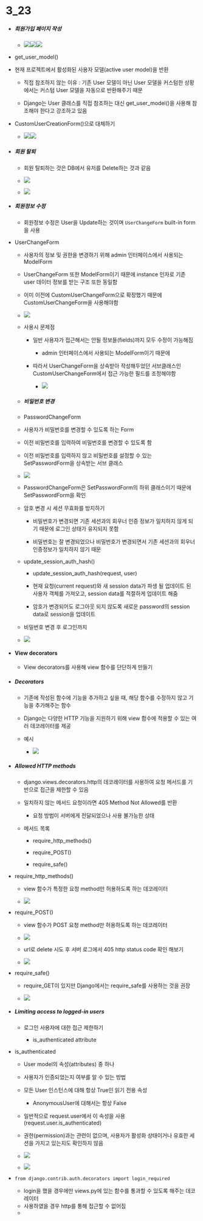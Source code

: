 # 3_23

- ##### 회원가입 페이지 작성
  
  - ![](C:\Users\wlsdn\AppData\Roaming\marktext\images\2023-04-16-01-27-19-image.png)![](C:\Users\wlsdn\AppData\Roaming\marktext\images\2023-04-16-01-32-31-image.png)![](C:\Users\wlsdn\AppData\Roaming\marktext\images\2023-04-16-01-32-53-image.png)

- get_user_model()

- 현재 프로젝트에서 활성화된 사용자 모델(active user model)을 반환
  
  - 직접 참조하지 않는 이유 : 기존 User 모델이 아닌 User 모델을 커스텀한 상황에서는 커스텀 User 모델을 자동으로 반환해주기 때문
  
  - Django는 User 클래스를 직접 참조하는 대신 get_user_model()을 사용해 참조해야 한다고 강조하고 있음

- CustomUserCreationForm()으로 대체하기
  
  - ![](C:\Users\wlsdn\AppData\Roaming\marktext\images\2023-04-16-01-36-51-image.png)![](C:\Users\wlsdn\AppData\Roaming\marktext\images\2023-04-16-01-37-54-image.png)

- ##### 회원 탈퇴
  
  - 회원 탈퇴하는 것은 DB에서 유저를 Delete하는 것과 같음
  
  - ![](C:\Users\wlsdn\AppData\Roaming\marktext\images\2023-04-16-01-38-44-image.png)
  
  - ![](C:\Users\wlsdn\AppData\Roaming\marktext\images\2023-04-16-01-40-35-image.png)

- ##### 회원정보 수정
  
  - 회원정보 수정은 User을 Update하는 것이며 `UserChangeForm` built-in form을 사용

- UserChangeForm
  
  - 사용자의 정보 및 권한을 변경하기 위해 admin 인터페이스에서 사용되는 ModelForm
  
  - UserChangeForm 또한 ModelForm이기 때문에 instance 인자로 기존 user 데이터 정보를 받는 구조 또한 동일함
  
  - 이미 이전에 CustomUserChangeForm으로 확장했기 때문에 CustomUserChangeForm을 사용해야함
  
  - ![](C:\Users\wlsdn\AppData\Roaming\marktext\images\2023-04-16-01-43-02-image.png)
  
  - 사용시 문제점
    
    - 일반 사용자가 접근해서는 안될 정보들(fields)까지 모두 수정이 가능해짐
      
      - admin 인터페이스에서 사용되는 ModelForm이기 때문에 
    
    - 따라서 UserChangeForm을 상속받아 작성해두었던 서브클래스인 CustomUserChangeForm에서 접근 가능한 필드를 조정해야함
      
      - ![](C:\Users\wlsdn\AppData\Roaming\marktext\images\2023-04-16-01-48-04-image.png)
  
  - ##### 비밀번호 변경
  
  - PasswordChangeForm
  
  - 사용자가 비밀번호를 변경할 수 있도록 하는 Form
  
  - 이전 비밀번호를 입력하여 비밀번호를 변경할 수 있도록 함
  
  - 이전 비밀번호를 입력하지 않고 비밀번호를 설정할 수 있는 SetPasswordForm을 상속받는 서브 클래스
  
  - ![](C:\Users\wlsdn\AppData\Roaming\marktext\images\2023-04-16-01-51-23-image.png)
  
  - PasswordChangeForm은 SetPasswordForm의 하위 클래스이기 때문에 SetPasswordForm을 확인
  
  - 암호 변경 시 세션 무효화를 방지하기
    
    - 비밀번호가 변경되면 기존 세션과의 회우너 인증 정보가 일치하지 않게 되기 때문에 로그인 상태가 유지되지 못함
    
    - 비밀번호는 잘 변경되었으나 비밀번호가 변경되면서 기존 세션과의 회우너 인증정보가 일치하지 않기 때문
  
  - update_session_auth_hash()
    
    - update_session_auth_hash(request, user)
    
    - 현재 요청(current request)와 새 session data가 파생 될 업데이트 된 사용자 객체를 가져오고, session data를 적절하게 업데이트 해줌
    
    - 암호가 변경되어도 로그아웃 되지 않도록 새로운 password의 session data로 session을 업데이트
  
  - 비밀번호 변경 후 로그인까지
  
  - ![](C:\Users\wlsdn\AppData\Roaming\marktext\images\2023-04-16-01-57-21-image.png)

- #### View decorators
  
  - View decorators를 사용해 view 함수를 단단하게 만들기

- ##### Decorators
  
  - 기존에 작성된 함수에 기능을 추가하고 싶을 때, 해당 함수를 수정하지 않고 기능을 추가해주는 함수
  
  - Django는 다양한 HTTP 기능을 지원하기 위해 view 함수에 적용할 수 있는 여러 데코레이터를 제공
  
  - 예시
    
    - ![](C:\Users\wlsdn\AppData\Roaming\marktext\images\2023-04-16-02-02-58-image.png)
- ##### Allowed HTTP methods
  -  django.views.decorators.http의 데코레이터를 사용하여 요청 메서드를 기반으로 접근을 제한할 수 있음
  
  - 일치하지 않는 메서드 요청이라면 405 Method Not Allowed를 반환
    
    - 요청 방법이 서버에게 전달되었으나 사용 불가능한 상태
  
  - 메서드 목록
    
    - require_http_methods()
    
    - require_POST()
    
    - require_safe()

- require_http_methods()
  
  - view 함수가 특정한 요청 method만 허용하도록 하는 데코레이터
  
  - ![](C:\Users\wlsdn\AppData\Roaming\marktext\images\2023-04-16-02-05-29-image.png)

- require_POST()
  
  - view 함수가 POST 요청 method만 허용하도록 하는 데코레이터
  
  - ![](C:\Users\wlsdn\AppData\Roaming\marktext\images\2023-04-16-02-06-24-image.png)
  
  - url로 delete 시도 후 서버 로그에서 405 http status code 확인 해보기
  
  - ![](C:\Users\wlsdn\AppData\Roaming\marktext\images\2023-04-16-02-07-04-image.png)

- require_safe()
  
  - require_GET이 있지만 Django에서는 require_safe를 사용하는 것을 권장
  
  - ![](C:\Users\wlsdn\AppData\Roaming\marktext\images\2023-04-16-02-07-32-image.png)



- ##### Limiting access to logged-in users
  
  - 로그인 사용자에 대한 접근 제한하기
    
    - is_authenticated attribute

- is_authenticated
  
  - User model의 속성(attributes) 중 하나
  
  - 사용자가 인증되었는지 여부를 알 수 있는 방법
  
  - 모든 User 인스턴스에 대해 항상 True인 읽기 전용 속성
    
    - AnonymousUser에 대해서는 항상 False
  
  - 일반적으로 request.user에서 이 속성을 사용(request.user.is_authenticated)
  
  - 권한(permission)과는 관련이 없으며, 사용자가 활성화 상태이거나 유효한 세션을 가지고 있는지도 확인하지 않음
  
  - ![](C:\Users\wlsdn\AppData\Roaming\marktext\images\2023-04-16-02-10-03-image.png)
  
  - ![](C:\Users\wlsdn\AppData\Roaming\marktext\images\2023-04-16-02-10-27-image.png)

- `from django.contrib.auth.decorators import login_required`
  
  - login을 했을 경우에만 views.py에 있는 함수를 통과할 수 있도록 해주는 데코레이터 
  - 사용하였을 경우 http를 통해 접근할 수 없어짐
  - 

